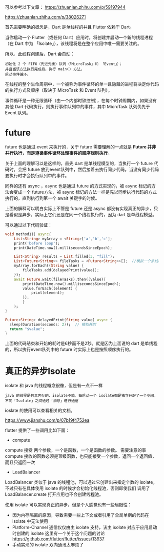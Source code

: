 可以参考以下文章：
https://zhuanlan.zhihu.com/p/59197944

https://zhuanlan.zhihu.com/p/38026271

首先需要明确的概念是，Dart 是单线程的并且 Flutter 依赖于 Dart。

当你启动一个 Flutter（或任何 Dart）应用时，将创建并启动一个新的线程进程（在 Dart 中为 「Isolate」），该线程将是在整个应用中唯一需要关注的。

所以，此线程创建后，Dart 会自动：

    初始化 2 个 FIFO（先进先出）队列（「MicroTask」和 「Event」）；
    并且当该方法执行完成后，执行 main() 方法，
    启动事件循环。


在线程的整个生命周期中，一个被称为事件循环的单一且隐藏的进程将决定你代码的执行方式及顺序（取决于 MicroTask 和 Event 队列）。

事件循环是一种无限循环（由一个内部时钟控制），在每个时钟周期内，如果没有其他 Dart 代码执行，则执行事件队列中的事件，其中 MicroTask 队列优先于 Event 队列。

# future

future 也是通过 event 来执行的，关于 future 需要理解的一点就是 **Future 并非并行执行，而是遵循事件循环处理事件的顺序规则执行**。

关于上面的理解可以是这样的，首先 dart 是单线程模型的，当执行一个 future 代码时，会把 future 放到event队列中，然后接着去执行同步代码，当没有同步代码要执行时才会执行队列中的事件。

同样的还有 async ，async 也是通过 future 的方式实现的，被 async 标记的方法会变成一个 future方法，被 async 标记的方法一样是先以同步执行代码的方式执行的，直到执行到第一个 await 关键字的时候。

上面的解释可以明白实际上不管是 future 还是 async 都没有实现真正的异步，只是看似是异步，实际上它们还是在同一个线程执行的，因为 dart 是单线程模型。

可以通过以下代码验证：

```dart
void method1() async{
    List<String> myArray = <String>['a','b','c'];
    print('before loop');
    print(DateTime.now().millisecondsSinceEpoch);

    List<String> results = List.filled(3, "fill");
    List<Future<String>> fileTasks = <Future<String>>[];  //模拟一个多线程处理任务
    myArray.forEach((String value) {
        fileTasks.add(delayedPrint(value));
    });
    await Future.wait(fileTasks).then((value){
        print(DateTime.now().millisecondsSinceEpoch);
        value.forEach((element) {
            print(element);
        });
        }
    );
}

Future<String> delayedPrint(String value) async {
  sleep(Duration(seconds: 2));  // 模拟耗时
  return "$value";
}
```

上面的代码结束和开始的耗时是6秒而不是2秒。就是因为上面说的 dart 是单线程的，所以执行event队列中的 future 时实际上也是按照顺序执行的。

# 真正的异步Isolate

isolate 和 java 的线程概念很像，但是有一点不一样

    java 的线程是共享内存的，isolate不能，每启动一个 isolate都是独立开辟了一个空间，不同「Isolate」之间通过「消息」进行通信

ioslate 的使用可以查看相关的文档，

https://www.jianshu.com/p/07b19f4752ea

flutter 提供了一些调用比如下面：

- compute 

compute 接受 两个参数，一个是函数，一个是函数的参数。 需要注意的事 compute 接收的函数必须是顶级函数，也只能接受一个参数，返回一个返回值，而且只返回一次

- LoadBalancer

LoadBalancer 类似于 java 的线程池，可以通过它创建出来指定个数的 isolate，不过只有在具体使用 isolate 的时候才会初始化线程池，否则即使我们 调用了 LoadBalancer.create 打开应用也不会创建线程池。

使用 isolate 可以实现真正的异步，但是个人感觉也有一些局限性：
- 因为内存隔离的原因，导致需要一些上下文或者引用了全局单例的代码在 isolate 中无法使用
- Platform-Channel 通信仅仅由主 isolate 支持。该主 isolate 对应于应用启动时创建的 isolate  这里有一个关于这个问题的讨论 https://github.com/flutter/flutter/issues/13937
- 手动实现的 isolate 双向通讯太麻烦了